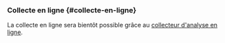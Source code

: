### Collecte en ligne {#collecte-en-ligne}

La collecte en ligne sera bientôt possible grâce au [collecteur d'analyse en ligne](http://www.laboiteaoutilsdelauteur.fr/analyse/collecteur).